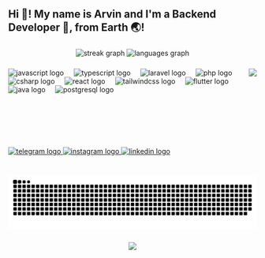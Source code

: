 <br clear="both">

<h2 align="left">Hi 👋! My name is Arvin and I'm a Backend Developer 🚀, from Earth 🌏!</h2>

###

<div align="center">
  <img src="https://streak-stats.demolab.com?user=arvin2000dev&locale=en&mode=daily&theme=dark&hide_border=false&border_radius=6" height="135" alt="streak graph"  />
  <img src="https://github-readme-stats.vercel.app/api/top-langs?username=arvin2000dev&locale=en&hide_title=false&layout=compact&card_width=320&langs_count=4&theme=dark&hide_border=false" height="135" alt="languages graph"  />
</div>

###

<img align="right" height="159" src="https://miro.medium.com/v2/resize:fit:679/1*vBi4Ycgdn5t3lu2SvQXuog.gif"  />

###

<div align="left">
  <img src="https://skillicons.dev/icons?i=js" height="30" alt="javascript logo"  />
  <img width="12" />
  <img src="https://skillicons.dev/icons?i=ts" height="30" alt="typescript logo"  />
  <img width="12" />
  <img src="https://skillicons.dev/icons?i=laravel" height="30" alt="laravel logo"  />
  <img width="12" />
  <img src="https://skillicons.dev/icons?i=php" height="30" alt="php logo"  />
  <img width="12" />
  <img src="https://skillicons.dev/icons?i=cs" height="30" alt="csharp logo"  />
  <img width="12" />
  <img src="https://skillicons.dev/icons?i=react" height="30" alt="react logo"  />
  <img width="12" />
  <img src="https://skillicons.dev/icons?i=tailwind" height="30" alt="tailwindcss logo"  />
  <img width="12" />
  <img src="https://skillicons.dev/icons?i=flutter" height="30" alt="flutter logo"  />
  <img width="12" />
  <img src="https://skillicons.dev/icons?i=java" height="30" alt="java logo"  />
  <img width="12" />
  <img src="https://skillicons.dev/icons?i=postgres" height="30" alt="postgresql logo"  />
</div>

###

<br clear="both">

<div align="left">
  <a href="https://t.me/arvindev" target="_blank">
    <img src="https://img.shields.io/static/v1?message=Telegram&logo=telegram&label=&color=2CA5E0&logoColor=white&labelColor=&style=for-the-badge" height="35" alt="telegram logo"  />
  </a>
  <a href="https://instagram.com/atri_arvin" target="_blank">
    <img src="https://img.shields.io/static/v1?message=Instagram&logo=instagram&label=&color=E4405F&logoColor=white&labelColor=&style=for-the-badge" height="35" alt="instagram logo"  />
  </a>
  <a href="https://www.linkedin.com/in/arvin-atri-6b6516142/" target="_blank">
    <img src="https://img.shields.io/static/v1?message=LinkedIn&logo=linkedin&label=&color=0077B5&logoColor=white&labelColor=&style=for-the-badge" height="35" alt="linkedin logo"  />
  </a>
</div>

###

<br clear="both">

<img src="https://raw.githubusercontent.com/arvin2000dev/arvin2000dev/output/snake.svg" alt="Snake animation" />

###

<div align="center">
  <img src="https://profile-counter.glitch.me/arvin2000dev/count.svg?"  />
</div>

###
